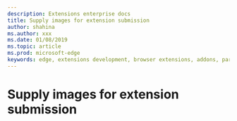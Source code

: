 ```yaml
---
description: Extensions enterprise docs
title: Supply images for extension submission
author: shahina
ms.author: xxx
ms.date: 01/08/2019
ms.topic: article
ms.prod: microsoft-edge
keywords: edge, extensions development, browser extensions, addons, partner center, developer
---
```


# Supply images for extension submission
